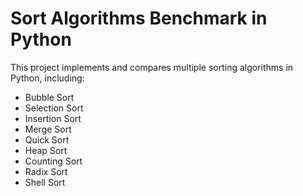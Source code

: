 # Sort Algorithms Benchmark in Python

This project implements and compares multiple sorting algorithms in Python, including:
- Bubble Sort
- Selection Sort
- Insertion Sort
- Merge Sort
- Quick Sort
- Heap Sort
- Counting Sort
- Radix Sort
- Shell Sort
